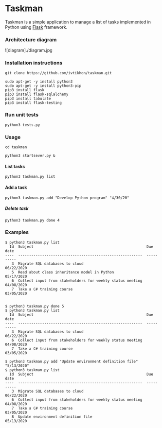 # Taskman

Taskman is a simple application to manage a list of tasks implemented in Python using [Flask](https://palletsprojects.com/p/flask/) framework. 

### Architecture diagram
![diagram]./diagram.jpg

### Installation instructions

```
git clone https://github.com/ivtikhon/taskman.git

sudo apt-get -y install python3
sudo apt-get -y install python3-pip
pip3 install flask
pip3 install flask-sqlalchemy
pip3 install tabulate
pip3 install flask-testing
```
### Run unit tests
```
python3 tests.py
```

### Usage
```
cd taskman

python3 startsever.py &
```
#### List tasks
```
python3 taskman.py list
```
#### Add a task
```
python3 taskman.py add "Develop Python program" "4/30/20"
```
##### Delete task
```
python3 taskman.py done 4
```

### Examples
```
$ python3 taskman.py list
  Id  Subject                                                    Due date
----  ---------------------------------------------------------  ----------
   3  Migrate SQL databases to cloud                             06/22/2020
   5  Read about class inheritance model in Python               05/17/2020
   6  Collect input from stakeholders for weekly status meeting  04/08/2020
   7  Take a C# training course                                  03/05/2020


$ python3 taskman.py done 5
$ python3 taskman.py list
  Id  Subject                                                    Due date
----  ---------------------------------------------------------  ----------
   3  Migrate SQL databases to cloud                             06/22/2020
   6  Collect input from stakeholders for weekly status meeting  04/08/2020
   7  Take a C# training course                                  03/05/2020

$ python3 taskman.py add "Update environment definition file" "5/13/2020"
$ python3 taskman.py list
  Id  Subject                                                    Due date
----  ---------------------------------------------------------  ----------
   3  Migrate SQL databases to cloud                             06/22/2020
   6  Collect input from stakeholders for weekly status meeting  04/08/2020
   7  Take a C# training course                                  03/05/2020
   8  Update environment definition file                         05/13/2020

```